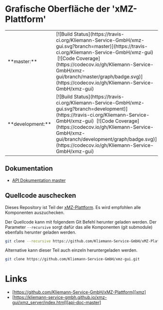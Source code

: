 # Grafische Oberfläche der 'xMZ-Plattform'

<table><tr><td>**master:**</td><td>[![Build Status](https://travis-ci.org/Kliemann-Service-GmbH/xmz-gui.svg?branch=master)](https://travis-ci.org/Kliemann-Service-GmbH/xmz-gui)
&nbsp;[![Code Coverage](https://codecov.io/gh/Kliemann-Service-GmbH/xmz-gui/branch/master/graph/badge.svg)](https://codecov.io/gh/Kliemann-Service-GmbH/xmz-gui)
</td></tr>
<tr><td>**development:**</td><td>[![Build Status](https://travis-ci.org/Kliemann-Service-GmbH/xmz-gui.svg?branch=development)](https://travis-ci.org/Kliemann-Service-GmbH/xmz-gui)
&nbsp;[![Code Coverage](https://codecov.io/gh/Kliemann-Service-GmbH/xmz-gui/branch/development/graph/badge.svg)](https://codecov.io/gh/Kliemann-Service-GmbH/xmz-gui)
</td></tr></table>


## Dokumentation

- [API Dokumentation master][api-doc-master]

## Quellcode auschecken

Dieses Repository ist Teil der [xMZ-Plattform][xmz]. Es wird empfohlen alle Komponenten
auszuchecken.

Der Quellcode kann mit folgendem Git Befehl herunter geladen werden.
Der Parameter `--recursive` sorgt dafür das alle Komponenten (git submodule)
ebenfalls herunter geladen werden.

```bash
git clone --recursive https://github.com/Kliemann-Service-GmbH/xMZ-Plattform.git
```

Alternative kann dieser Teil auch einzeln heruntergeladen werden.

```bash
git clone https://github.com/Kliemann-Service-GmbH/xmz-gui.git
```



# Links

- [https://github.com/Kliemann-Service-GmbH/xMZ-Plattform][xmz]
- [https://kliemann-service-gmbh.github.io/xmz-gui/xmz_server/index.html][api-doc-master]


[xmz]: https://github.com/Kliemann-Service-GmbH/xMZ-Plattform
[xmz-gui]: https://github.com/Kliemann-Service-GmbH/xmz-gui
[api-doc-master]: https://kliemann-service-gmbh.github.io/xmz-gui/xmz_server/index.html
